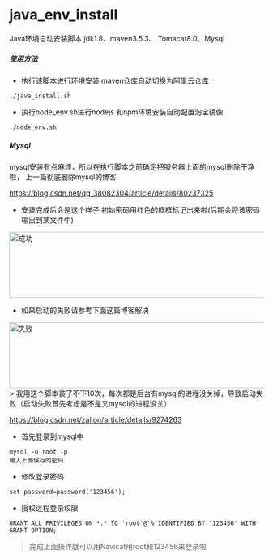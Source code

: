 # java_env_install
Java环境自动安装脚本    jdk1.8、maven3.5.3、 Tomacat8.0、Mysql 

##### 使用方法

 
 - 执行该脚本进行环境安装 maven仓库自动切换为阿里云仓库
 ```
 ./java_install.sh
 ```
 
  - 执行node_env.sh进行nodejs 和npm环境安装自动配置淘宝镜像
 ```
 ./node_env.sh
 ```
 
##### Mysql 

mysql安装有点麻烦，所以在执行脚本之前确定把服务器上面的mysql删除干净啦，
上一篇彻底删除mysql的博客

https://blog.csdn.net/qq_38082304/article/details/80237325

- 安装完成后会是这个样子 初始密码用红色的框框标记出来啦(后期会将该密码输出到某文件中)
<img src="https://github.com/niezhiliang/java_env_install/blob/master/pic/success.png" width = "900" height = "130" alt="成功" align=center />

- 如果启动的失败请参考下面这篇博客解决

<img src="https://github.com/niezhiliang/java_env_install/blob/master/pic/fail.png" width = "900" height = "130" alt="失败" align=center />
> 我用这个脚本装了不下10次，每次都是后台有mysql的进程没关掉，导致启动失败（启动失败首先考虑是不是又mysql的进程没关）

https://blog.csdn.net/zalion/article/details/9274263



- 首先登录到mysql中
```
mysql -u root -p
输入上面保存的密码
```
- 修改登录密码
```
set password=password('123456');  
```
- 授权远程登录权限
```
GRANT ALL PRIVILEGES ON *.* TO 'root'@'%'IDENTIFIED BY '123456' WITH GRANT OPTION; 
```

> 完成上面操作就可以用Navicat用root和123456来登录啦

